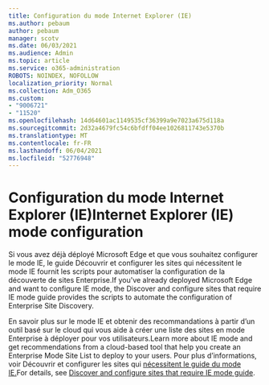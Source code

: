 ```yaml
---
title: Configuration du mode Internet Explorer (IE)
ms.author: pebaum
author: pebaum
manager: scotv
ms.date: 06/03/2021
ms.audience: Admin
ms.topic: article
ms.service: o365-administration
ROBOTS: NOINDEX, NOFOLLOW
localization_priority: Normal
ms.collection: Adm_O365
ms.custom:
- "9006721"
- "11520"
ms.openlocfilehash: 14d64601ac1149535cf36399a9e7023a675d118a
ms.sourcegitcommit: 2d32a4679fc54c6bfdff04ee1026811743e5370b
ms.translationtype: MT
ms.contentlocale: fr-FR
ms.lasthandoff: 06/04/2021
ms.locfileid: "52776948"
---
```

# <a name="internet-explorer-ie-mode-configuration"></a><span data-ttu-id="a05d9-102">Configuration du mode Internet Explorer (IE)</span><span class="sxs-lookup"><span data-stu-id="a05d9-102">Internet Explorer (IE) mode configuration</span></span>

<span data-ttu-id="a05d9-103">Si vous avez déjà déployé Microsoft Edge et que vous souhaitez configurer le mode IE, le guide Découvrir et configurer les sites qui nécessitent le mode IE fournit les scripts pour automatiser la configuration de la découverte de sites Enterprise.</span><span class="sxs-lookup"><span data-stu-id="a05d9-103">If you've already deployed ‎Microsoft Edge‎ and want to configure IE mode, the Discover and configure sites that require IE mode guide provides the scripts to automate the configuration of Enterprise Site Discovery.</span></span> 

<span data-ttu-id="a05d9-104">En savoir plus sur le mode IE et obtenir des recommandations à partir d’un outil basé sur le cloud qui vous aide à créer une liste des sites en mode Enterprise à déployer pour vos utilisateurs.</span><span class="sxs-lookup"><span data-stu-id="a05d9-104">Learn more about IE mode and get recommendations from a cloud-based tool that help you create an Enterprise Mode Site List to deploy to your users.</span></span> <span data-ttu-id="a05d9-105">Pour plus d’informations, voir Découvrir et configurer les sites qui [nécessitent le guide du mode IE.](https://admin.microsoft.com/AdminPortal/Home?#/modernonboarding/configureiemode)</span><span class="sxs-lookup"><span data-stu-id="a05d9-105">For details, see [Discover and configure sites that require IE mode guide](https://admin.microsoft.com/AdminPortal/Home?#/modernonboarding/configureiemode).</span></span>